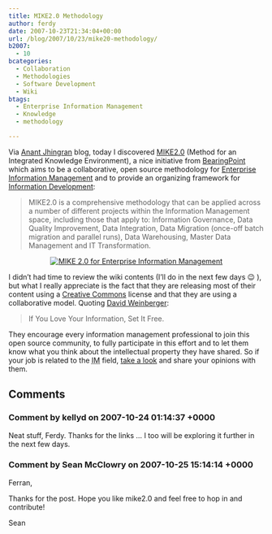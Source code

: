 ```yaml
---
title: MIKE2.0 Methodology
author: ferdy
date: 2007-10-23T21:34:04+00:00
url: /blog/2007/10/23/mike20-methodology/
b2007:
  - 10
bcategories:
  - Collaboration
  - Methodologies
  - Software Development
  - Wiki
btags:
  - Enterprise Information Management
  - Knowledge
  - methodology

---
```

Via [Anant Jhingran][1] blog, today I discovered [MIKE2.0][2] (Method for an Integrated Knowledge Environment), a nice initiative from [BearingPoint][3] which aims to be a collaborative, open source methodology for [Enterprise Information Management][4] and to provide an organizing framework for [Information Development][5]:

> MIKE2.0 is a comprehensive methodology that can be applied across a number of different projects within the Information Management space, including those that apply to: Information Governance, Data Quality Improvement, Data Integration, Data Migration (once-off batch migration and parallel runs), Data Warehousing, Master Data Management and IT Transformation. 

<center>
  </p> 
  
  <p>
    <a href="http://mike2.openmethodology.org/index.php/Image:Mike2_solution_groups.jpg"><img src='/blog/images/2007/10/500px-mike2_solution_groups.jpg' alt='MIKE 2.0 for Enterprise Information Management' /></a>
  </p>
  
  <p>
    </center>
  </p>
  
  <p>
    I didn&#8217;t had time to review the wiki contents (I&#8217;ll do in the next few days 😉 ), but what I really appreciate is the fact that they are releasing most of their content using a <a href="http://creativecommons.org/">Creative Commons</a> license and that they are using a collaborative model. Quoting <a href="http://en.wikipedia.org/wiki/David_Weinberger">David Weinberger</a>:
  </p>
  
  <blockquote>
    <p>
      If You Love Your Information, Set It Free.
    </p>
  </blockquote>
  
  <p>
    They encourage every information management professional to join this open source community, to fully participate in this effort and to let them know what you think about the intellectual property they have shared. So if your job is related to the <acronym title="Information Management">IM</acronym> field, <a href="http://mike2.openmethodology.org/index.php/Main_Page">take a look</a> and share your opinions with them.
  </p>

 [1]: http://jhingran.typepad.com/anant_jhingrans_musings/2007/10/information-man.html
 [2]: http://mike2.openmethodology.org/index.php/Main_Page
 [3]: http://www.bearingpoint.com/
 [4]: http://en.wikipedia.org/wiki/Enterprise_information_management
 [5]: http://mike2.openmethodology.org/index.php/Information_Development

## Comments

### Comment by kellyd on 2007-10-24 01:14:37 +0000
Neat stuff, Ferdy. Thanks for the links &#8230; I too will be exploring it further in the next few days.

### Comment by Sean McClowry on 2007-10-25 15:14:14 +0000
Ferran,

Thanks for the post. Hope you like mike2.0 and feel free to hop in and contribute!

Sean